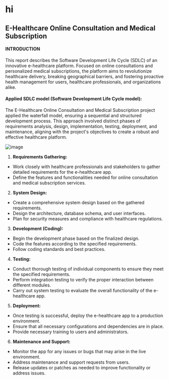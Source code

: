 # hi
## E-Healthcare Online Consultation and Medical Subscription
#### INTRODUCTION
This report describes the Software Development Life Cycle (SDLC) of an innovative e-healthcare platform. Focused on online consultations and personalized medical subscriptions, the platform aims to revolutionize healthcare delivery, breaking geographical barriers, and fostering proactive health management for users, healthcare professionals, and organizations alike.

#### Applied SDLC model (Software Development Life Cycle model):
The E-Healthcare Online Consultation and Medical Subscription project applied the waterfall model, ensuring a sequential and structured development process. This approach involved distinct phases of requirements analysis, design, implementation, testing, deployment, and maintenance, aligning with the project's objectives to create a robust and effective healthcare platform.


![image](https://github.com/Tazfia67/hi/assets/157128451/5ad7d975-ab53-43b7-b60d-13ed2853f851)


   1. **Requirements Gathering:**
   - Work closely with healthcare professionals and stakeholders to gather detailed requirements for the e-healthcare app.
   - Define the features and functionalities needed for online consultation and medical subscription services.

   2. **System Design:**
   - Create a comprehensive system design based on the gathered requirements.
   - Design the architecture, database schema, and user interfaces.
   - Plan for security measures and compliance with healthcare regulations.

   3. **Development (Coding):**
   - Begin the development phase based on the finalized design.
   - Code the features according to the specified requirements.
   - Follow coding standards and best practices.

   4. **Testing:**
   - Conduct thorough testing of individual components to ensure they meet the specified requirements.
   - Perform integration testing to verify the proper interaction between different modules.
   - Carry out system testing to evaluate the overall functionality of the e-healthcare app.

   5. **Deployment:**
   - Once testing is successful, deploy the e-healthcare app to a production environment.
   - Ensure that all necessary configurations and dependencies are in place.
   - Provide necessary training to users and administrators.

   6. **Maintenance and Support:**
   - Monitor the app for any issues or bugs that may arise in the live environment.
   - Address maintenance and support requests from users.
   - Release updates or patches as needed to improve functionality or address issues.
